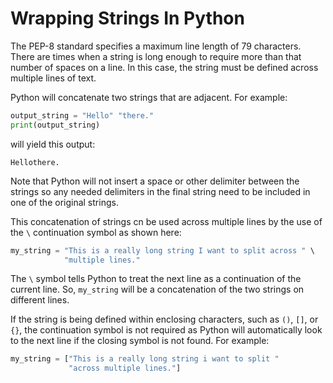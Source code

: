 # Wrapping Strings In Python

The PEP-8 standard specifies a maximum line length of 79 characters.  There
are times when a string is long enough to require more than that number of
spaces on a line.  In this case, the string must be defined across multiple
lines of text.

Python will concatenate two strings that are adjacent.  For example:
```python
output_string = "Hello" "there."
print(output_string)
```
will yield this output:
```
Hellothere.
```

Note that Python will not insert a space or other delimiter between the strings
so any needed delimiters in the final string need to be included in one of the
original strings.  

This concatenation of strings cn be used across multiple lines by the use of 
the `\` continuation symbol as shown here:
```python
my_string = "This is a really long string I want to split across " \
            "multiple lines."
```
The `\` symbol tells Python to treat the next line as a continuation of the
current line.  So, `my_string` will be a concatenation of the two strings on
different lines.

If the string is being defined within enclosing characters, such as `()`, `[]`,
or `{}`, the continuation symbol is not required as Python will automatically
look to the next line if the closing symbol is not found.  For example:

```python
my_string = ["This is a really long string i want to split "
             "across multiple lines."]
```
